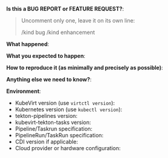 <!-- This form is for bug reports and feature requests ONLY!
Also make sure that you visit our User Guide at https://kubevirt.io/user-guide/
-->

**Is this a BUG REPORT or FEATURE REQUEST?**:

> Uncomment only one, leave it on its own line:
>
> /kind bug
> /kind enhancement


**What happened**:

**What you expected to happen**:

**How to reproduce it (as minimally and precisely as possible)**:

**Anything else we need to know?**:

**Environment**:
- KubeVirt version (use `virtctl version`):
- Kubernetes version (use `kubectl version`):
- tekton-pipelines version:
- kubevirt-tekton-tasks version:
- Pipeline/Taskrun specification:
- PipelineRun/TaskRun specification:
- CDI version if applicable:
- Cloud provider or hardware configuration:
